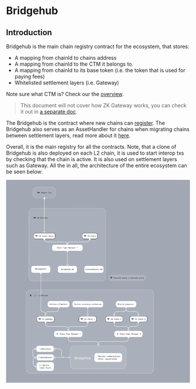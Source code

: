 <!--- WIP --->

# Bridgehub

## Introduction

Bridgehub is the main chain registry contract for the ecosystem, that stores:

- A mapping from chainId to chains address
- A mapping from chainId to the CTM it belongs to.
- A mapping from chainId to its base token (i.e. the token that is used for paying fees)
- Whitelisted settlement layers (i.e. Gateway)

Note sure what CTM is? Check our the [overview](./chain_type_manager.md).

> This document will not cover how ZK Gateway works, you can check it out in [a separate doc](../gateway/overview.md). 

The Bridgehub is the contract where new chains can [register](./chain_genesis.md). The Bridgehub also serves as an AssetHandler for chains when migrating chains between settlement layers, read more about it [here](../gateway/chain_migration.md).

Overall, it is the main registry for all the contracts. Note, that a clone of Bridgehub is also deployed on each L2 chain, it is used to start interop txs by checking that the chain is active. It is also used on settlement layers such as Gateway. All the in all, the architecture of the entire ecosystem can be seen below:

![Contracts](./img/ecosystem_architecture.png)